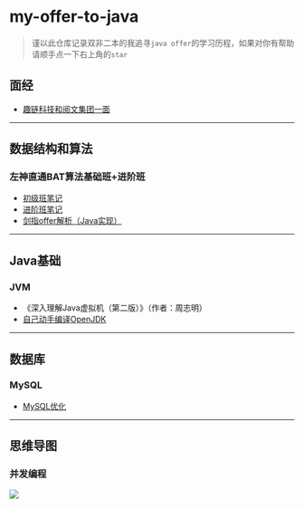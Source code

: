 # my-offer-to-java

> 谨以此仓库记录双非二本的我追寻`java offer`的学习历程，如果对你有帮助请顺手点一下右上角的`star`

## 面经

- [趣链科技和阅文集团一面](http://www.zhenganwen.top/f6cb024f.html)

-----------

## 数据结构和算法

### 左神直通BAT算法基础班+进阶班

- [初级班笔记](http://www.zhenganwen.top/62859a9a.html)
- [进阶班笔记](http://www.zhenganwen.top/19e411e9.html)
- [剑指offer解析（Java实现）](http://www.zhenganwen.top/72fb66ce.html)

------------------

## Java基础

### JVM

- 《深入理解Java虚拟机（第二版）》（作者：周志明）
- [自己动手编译OpenJDK](http://www.zhenganwen.top/59d4d6fb.html)

---------

## 数据库

### MySQL

- [MySQL优化](http://www.zhenganwen.top/62645e84.html)

--------

## 思维导图

### 并发编程

![](http://zanwenblog.oss-cn-beijing.aliyuncs.com/19-1-3/99943411.jpg)